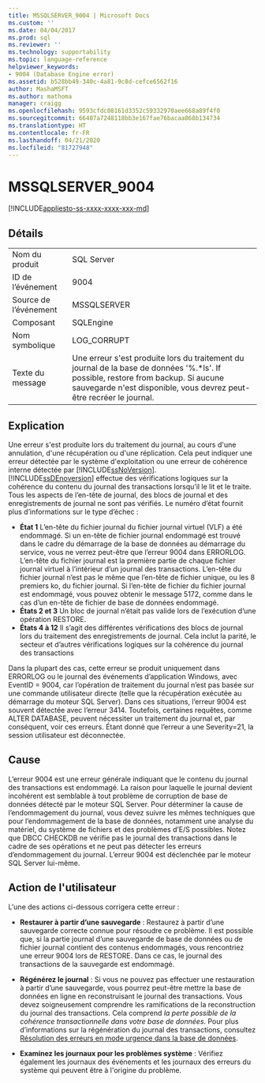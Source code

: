 ```yaml
---
title: MSSQLSERVER_9004 | Microsoft Docs
ms.custom: ''
ms.date: 04/04/2017
ms.prod: sql
ms.reviewer: ''
ms.technology: supportability
ms.topic: language-reference
helpviewer_keywords:
- 9004 (Database Engine error)
ms.assetid: b528bb49-340c-4a81-9c8d-cefce6562f16
author: MashaMSFT
ms.author: mathoma
manager: craigg
ms.openlocfilehash: 9593cfdc08161d3352c59332970aee668a89f4f0
ms.sourcegitcommit: 66407a7248118bb3e167fae76bacaa868b134734
ms.translationtype: HT
ms.contentlocale: fr-FR
ms.lasthandoff: 04/21/2020
ms.locfileid: "81727948"
---
```

# <a name="mssqlserver_9004"></a>MSSQLSERVER_9004
[!INCLUDE[appliesto-ss-xxxx-xxxx-xxx-md](../../includes/appliesto-ss-xxxx-xxxx-xxx-md.md)]
  
## <a name="details"></a>Détails  
  
|||  
|-|-|  
|Nom du produit|SQL Server|  
|ID de l’événement|9004|  
|Source de l’événement|MSSQLSERVER|  
|Composant|SQLEngine|  
|Nom symbolique|LOG_CORRUPT|  
|Texte du message|Une erreur s'est produite lors du traitement du journal de la base de données '%.*ls'.  If possible, restore from backup. Si aucune sauvegarde n'est disponible, vous devrez peut-être recréer le journal.|  
  
## <a name="explanation"></a>Explication  
Une erreur s'est produite lors du traitement du journal, au cours d'une annulation, d'une récupération ou d'une réplication. Cela peut indiquer une erreur détectée par le système d'exploitation ou une erreur de cohérence interne détectée par [!INCLUDE[ssNoVersion](../../includes/ssnoversion-md.md)].  
[!INCLUDE[ssDEnoversion](../../includes/ssdenoversion-md.md)] effectue des vérifications logiques sur la cohérence du contenu du journal des transactions lorsqu’il le lit et le traite. Tous les aspects de l’en-tête de journal, des blocs de journal et des enregistrements de journal ne sont pas vérifiés. Le numéro d’état fournit plus d’informations sur le type d’échec :

 - **État 1** L’en-tête du fichier journal du fichier journal virtuel (VLF) a été endommagé.  Si un en-tête de fichier journal endommagé est trouvé dans le cadre du démarrage de la base de données au démarrage du service, vous ne verrez peut-être que l’erreur 9004 dans ERRORLOG. L’en-tête du fichier journal est la première partie de chaque fichier journal virtuel à l’intérieur d’un journal des transactions. L’en-tête du fichier journal n’est pas le même que l’en-tête de fichier unique, ou les 8 premiers ko, du fichier journal. Si l’en-tête de fichier du fichier journal est endommagé, vous pouvez obtenir le message 5172, comme dans le cas d’un en-tête de fichier de base de données endommagé.
 - **États 2 et 3** Un bloc de journal n’était pas valide lors de l’exécution d’une opération RESTORE.
 - **États 4 à 12** Il s’agit des différentes vérifications des blocs de journal lors du traitement des enregistrements de journal. Cela inclut la parité, le secteur et d’autres vérifications logiques sur la cohérence du journal des transactions

Dans la plupart des cas, cette erreur se produit uniquement dans ERRORLOG ou le journal des événements d’application Windows, avec EventID = 9004, car l’opération de traitement du journal n’est pas basée sur une commande utilisateur directe (telle que la récupération exécutée au démarrage du moteur SQL Server). Dans ces situations, l’erreur 9004 est souvent détectée avec l’erreur 3414. Toutefois, certaines requêtes, comme ALTER DATABASE, peuvent nécessiter un traitement du journal et, par conséquent, voir ces erreurs. Étant donné que l’erreur a une Severity=21, la session utilisateur est déconnectée.

## <a name="cause"></a>Cause
L’erreur 9004 est une erreur générale indiquant que le contenu du journal des transactions est endommagé. La raison pour laquelle le journal devient incohérent est semblable à tout problème de corruption de base de données détecté par le moteur SQL Server. Pour déterminer la cause de l’endommagement du journal, vous devez suivre les mêmes techniques que pour l’endommagement de la base de données, notamment une analyse du matériel, du système de fichiers et des problèmes d’E/S possibles. Notez que DBCC CHECKDB ne vérifie pas le journal des transactions dans le cadre de ses opérations et ne peut pas détecter les erreurs d’endommagement du journal. L’erreur 9004 est déclenchée par le moteur SQL Server lui-même.

## <a name="user-action"></a>Action de l'utilisateur  
L'une des actions ci-dessous corrigera cette erreur :  
  
-   **Restaurer à partir d’une sauvegarde** :  Restaurez à partir d’une sauvegarde correcte connue pour résoudre ce problème. Il est possible que, si la partie journal d’une sauvegarde de base de données ou de fichier journal contient des contenus endommagés, vous rencontriez une erreur 9004 lors de RESTORE. Dans ce cas, le journal des transactions de la sauvegarde est endommagé.
  
-   **Régénérez le journal** :  Si vous ne pouvez pas effectuer une restauration à partir d’une sauvegarde, vous pourrez peut-être mettre la base de données en ligne en reconstruisant le journal des transactions. Vous devez soigneusement comprendre les ramifications de la reconstruction du journal des transactions. Cela comprend *la perte possible de la cohérence transactionnelle dans votre base de données*. Pour plus d’informations sur la régénération du journal des transactions, consultez [Résolution des erreurs en mode urgence dans la base de données](../../t-sql/database-console-commands/dbcc-checkdb-transact-sql.md#resolving-errors-in-database-emergency-mode).
  
-   **Examinez les journaux pour les problèmes système** : Vérifiez également les journaux des événements et les journaux des erreurs du système qui peuvent être à l'origine du problème.  
  
